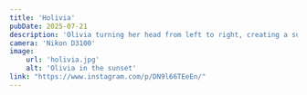 ```yaml
---
title: 'Holivia'
pubDate: 2025-07-21
description: 'Olivia turning her head from left to right, creating a super cool double exposure effect. Good stuff liv!'
camera: 'Nikon D3100'
image:
    url: 'holivia.jpg'
    alt: 'Olivia in the sunset'
link: "https://www.instagram.com/p/DN9l66TEeEn/"
---
```

